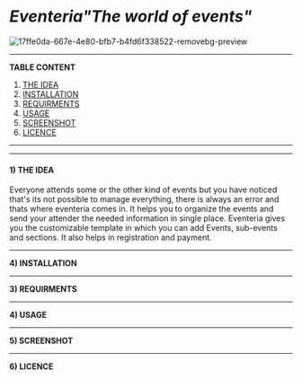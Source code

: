 # <i><b>Eventeria</b>"The world of events"</i>
![17ffe0da-667e-4e80-bfb7-b4fd6f338522-removebg-preview](https://user-images.githubusercontent.com/85620394/162565101-429a93f1-2595-454f-bdb4-f2d8bc8e6659.png)


_________________________________________________________________________________________________________________________________________________________

**TABLE CONTENT**
1) <a href="#idea">THE IDEA</a>
2) <a href="#installation">INSTALLATION</a>
3) <a href="#requirements">REQUIRMENTS</a>
4) <a href="#usage">USAGE</a>
5) <a href="#screenshot"> SCREENSHOT</a>
6) <a href="#licence"> LICENCE</a>

__________________________________________________________________________________________________________________________________________________________


----------------------------------------------------------------------------------------------------------------------------------------------------------
<h4><div id="idea"> 1) THE IDEA</h4> 
Everyone attends some or the other kind of events but you have noticed that's its not possible to manage everything, there is always an error and thats where eventeria comes in. It helps you to organize the events and send your attender the needed information in single place. 
Eventeria gives you the customizable template in which you can add Events, sub-events and sections. It also helps in registration and payment. 


----------------------------------------------------------------------------------------------------------------------------------------------------------
**<div id="installation">4) INSTALLATION**



-------------------------------------------------------------------------------------------------------------------------------------------------------
**<div id="requirements">3) REQUIRMENTS**



---------------------------------------------------------------------------------------------------------------------------------------------------------
**<div id="usage">4) USAGE**



--------------------------------------------------------------------------------------------------------------------------------------
**<div id="screenshot">5) SCREENSHOT**




---------------------------------------------------------------------------------------------------------------------------------------------------------
**<div id="licence">6) LICENCE**


